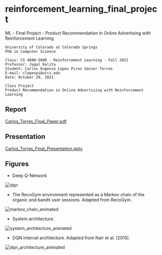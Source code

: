 # reinforcement_learning_final_project
ML - Final Project - Product Recommendation in Online Advertising with Reinforcement Learning

```
University of Colorado at Colorado Springs
PhD in Computer Science

Class: CS 4080-5080 - Reinforcement Learning - Fall 2021
Professor: Jugal Kalita
Student: Carlos Eugenio Lopes Pires Xavier Torres
E-mail: clopespi@uccs.edu
Date: October 20, 2021

Class Project
Product Recommendation in Online Advertising with Reinforcement Learning
```

## Report

[Carlos_Torres_Final_Paper.pdf](Carlos_Torres_Final_Paper.pdf)

## Presentation

[Carlos_Torres_Final_Presentation.pptx](Carlos_Torres_Final_Presentation.pptx)

## Figures

- Deep Q-Network

![dqn](https://github.com/cetorres/reinforcement_learning_final_project/assets/533661/e7eeccd3-4ed5-41e3-a974-39cbbe0ec710)

- The RecoGym environment represented as a Markov chain of the organic and bandit user sessions. Adapted from RecoGym.

![markov_chain_animated](https://github.com/cetorres/reinforcement_learning_final_project/assets/533661/7d1150a6-5ed0-476e-9dc7-f6ca086f2c7d)

- System architecture.

![system_architecture_animated](https://github.com/cetorres/reinforcement_learning_final_project/assets/533661/6f4fd5e5-43ee-404f-90ea-395af90bc73c)


- DQN internal architecture. Adapted from Nair et al. (2015).

![dqn_architecture_animated](https://github.com/cetorres/reinforcement_learning_final_project/assets/533661/2237f29e-8034-433e-8548-d668dfed13ec)

